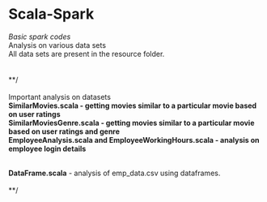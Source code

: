 # Scala-Spark
<i>Basic spark codes </i><br>
Analysis on various data sets <br>
All data sets are present in the resource folder.
<br><br><br>
**/<br><br>
Important analysis on datasets <br>
<b>SimilarMovies.scala  - getting movies similar to a particular movie based on user ratings<br>
SimilarMoviesGenre.scala  - getting movies similar to a particular movie based on user ratings and genre <br>
EmployeeAnalysis.scala and EmployeeWorkingHours.scala  - analysis on employee login details</b><br><br>

<b>DataFrame.scala</b> - analysis of emp_data.csv using dataframes. <br><br>
**/
